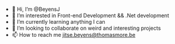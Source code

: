 - 👋 Hi, I’m @BeyensJ
- 👀 I’m interested in Front-end Development && .Net development
- 🌱 I’m currently learning anything I can
- 💞️ I’m looking to collaborate on weird and interesting projects
- 📫 How to reach me [jitse.beyens@thomasmore.be](mailto:jitse.beyens@thomasmore.be)

<!---
BeyensJ/BeyensJ is a ✨ special ✨ repository because its `README.md` (this file) appears on your GitHub profile.
You can click the Preview link to take a look at your changes.
--->
